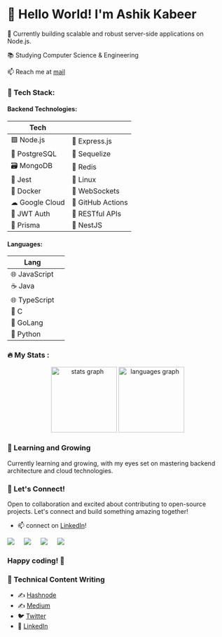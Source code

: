 # 👋 Hello World! I'm Ashik Kabeer

🚀 Currently building scalable and robust server-side applications on Node.js.

📚 Studying Computer Science & Engineering

📫 Reach me at [mail](mailto:ashikkabeer03@gmail.com)

### 🔧 Tech Stack:

#### Backend Technologies:

| Tech             |   |
| ---------------- | - |
| 🟩 Node.js        | 🚀 Express.js           |
| 🐘 PostgreSQL     | 📁 Sequelize | 
| 🗃 MongoDB        | 🔄 Redis                |
| 🧪 Jest            | 🐧 Linux  |
| 🐳 Docker         | 🚀 WebSockets           |
| ☁ Google Cloud   | 🚀 GitHub Actions     |
| 🔐 JWT Auth       | 🚀 RESTful APIs        |
| 📁 Prisma | 🧧 NestJS|

#### Languages:

| Lang             |   |
| ---------------- | - |
| 🌐 JavaScript     |
| ☕ Java           |
| 🌐 TypeScript     |
| 🚀 C              | 
| 💙 GoLang         |
| 🐍 Python         |

### :fire: My Stats :
<div align="center">
  <img src="https://github-readme-stats.vercel.app/api?username=ashikkabeer&hide_title=false&hide_rank=false&show_icons=true&include_all_commits=true&count_private=true&disable_animations=false&theme=dracula&locale=en&hide_border=false&order=1" height="150" alt="stats graph"  />
  <img src="https://github-readme-stats.vercel.app/api/top-langs?username=ashikkabeer&locale=en&hide_title=false&layout=compact&card_width=320&langs_count=5&theme=dracula&hide_border=false&order=2" height="150" alt="languages graph"  />
</div>

### 🌱 Learning and Growing

Currently learning and growing, with my eyes set on mastering backend architecture and cloud technologies.

### 🤝 Let's Connect!

Open to collaboration and excited about contributing to open-source projects. Let's connect and build something amazing together!

- 📫 connect on [LinkedIn](https://www.linkedin.com/in/ashik-kabeer/)!

<a target="_blank" href="https://twitter.com/ashikkabeerr"><img src="https://img.shields.io/badge/Twitter-1DA1F2?style=for-the-badge&logo=twitter&logoColor=white"></img></a>
&emsp;
<a target="_blank" href="https://www.linkedin.com/in/ashik-kabeer/"><img src="https://img.shields.io/badge/LinkedIn-0077B5?style=for-the-badge&logo=linkedin&logoColor=white"></img></a>
&emsp;
<a target="_blank" href="https://linktr.ee/ashikkabeer"><img src="https://img.shields.io/badge/linktree-39E09B?style=for-the-badge&logo=linktree&logoColor=white"></img></a>
&emsp;
<a target="_blank" href="https://hashnode.com/@ashikkabeer"><img src="https://img.shields.io/badge/Hashnode-2962FF?style=for-the-badge&logo=hashnode&logoColor=white"></img></a>
&emsp;

### Happy coding! 🚀

### 📝 Technical Content Writing

- ✍️ [Hashnode](https://ashikkabeer.hashnode.dev/)
- ✍️ [Medium](https://medium.com/@ashikkabeer)
- 🐦 [Twitter](https://twitter.com/ashikkabeerr)
- 🔗 [LinkedIn](https://www.linkedin.com/in/ashik-kabeer)



